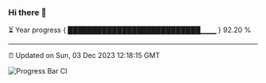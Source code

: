 ### Hi there 👋

⏳ Year progress { ███████████████████████████▁▁▁ } 92.20 %

---

⏰ Updated on Sun, 03 Dec 2023 12:18:15 GMT

![Progress Bar CI](https://github.com/liununu/liununu/workflows/Progress%20Bar%20CI/badge.svg)
